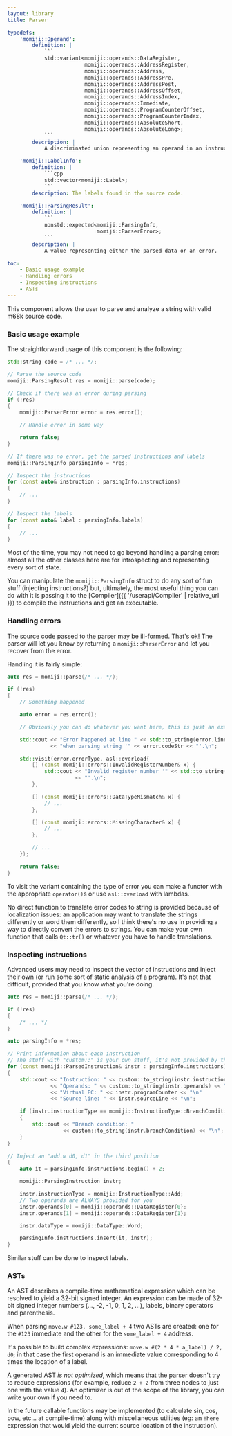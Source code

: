 ```yaml
---
layout: library
title: Parser

typedefs:
    'momiji::Operand':
        definition: |
            ```
            std::variant<momiji::operands::DataRegister,
                         momiji::operands::AddressRegister,
                         momiji::operands::Address,
                         momiji::operands::AddressPre,
                         momiji::operands::AddressPost,
                         momiji::operands::AddressOffset,
                         momiji::operands::AddressIndex,
                         momiji::operands::Immediate,
                         momiji::operands::ProgramCounterOffset,
                         momiji::operands::ProgramCounterIndex,
                         momiji::operands::AbsoluteShort,
                         momiji::operands::AbsoluteLong>;
            ```
        description: |
            A discriminated union representing an operand in an instruction.

    'momiji::LabelInfo':
        definition: |
            ```cpp
            std::vector<momiji::Label>;
            ```
        description: The labels found in the source code.

    'momiji::ParsingResult':
        definition: |
            ```
            nonstd::expected<momiji::ParsingInfo,
                             momiji::ParserError>;
            ```
        description: |
            A value representing either the parsed data or an error.

toc:
    - Basic usage example
    - Handling errors
    - Inspecting instructions
    - ASTs
---
```


This component allows the user to parse and analyze a string with valid m68k
source code.

### Basic usage example

The straightforward usage of this component is the following:

```cpp
std::string code = /* ... */;

// Parse the source code
momiji::ParsingResult res = momiji::parse(code);

// Check if there was an error during parsing
if (!res)
{
    momiji::ParserError error = res.error();

    // Handle error in some way

    return false;
}

// If there was no error, get the parsed instructions and labels
momiji::ParsingInfo parsingInfo = *res;

// Inspect the instructions
for (const auto& instruction : parsingInfo.instructions)
{
    // ...
}

// Inspect the labels
for (const auto& label : parsingInfo.labels)
{
    // ...
}
```

Most of the time, you may not need to go beyond handling a parsing error: almost
all the other classes here are for introspecting and representing every sort of
state.

You can manipulate the `momiji::ParsingInfo` struct to do any sort of fun stuff
(injecting instructions?) but, ultimately, the most useful thing you can do with
it is passing it to the [Compiler]({{ '/userapi/Compiler' | relative_url }}) to compile the
instructions and get an executable.

### Handling errors

The source code passed to the parser may be ill-formed. That's ok! The parser
will let you know by returning a `momiji::ParserError` and let you recover from
the error.

Handling it is fairly simple:

```cpp
auto res = momiji::parse(/* ... */);

if (!res)
{
    // Something happened

    auto error = res.error();

    // Obviously you can do whatever you want here, this is just an example

    std::cout << "Error happened at line " << std::to_string(error.line)
              << "when parsing string '" << error.codeStr << "'.\n";

    std::visit(error.errorType, asl::overload{
        [] (const momiji::errors::InvalidRegisterNumber& x) {
            std::cout << "Invalid register number '" << std::to_string(x.input)
                      << "'.\n";
        },

        [] (const momiji::errors::DataTypeMismatch& x) {
            // ...
        },

        [] (const momiji::errors::MissingCharacter& x) {
            // ...
        },

        // ...
    });

    return false;
}
```

To visit the variant containing the type of error you can make a functor with
the appropriate `operator()`s or use `asl::overload` with lambdas.

No direct function to translate error codes to string is provided because of
localization issues: an application may want to translate the strings
differently or word them differently, so I think there's no use in providing a
way to directly convert the errors to strings. You can make your own function
that calls `Qt::tr()` or whatever you have to handle translations.

### Inspecting instructions

Advanced users may need to inspect the vector of instructions and inject their
own (or run some sort of static analysis of a program). It's not that difficult,
provided that you know what you're doing.

```cpp
auto res = momiji::parse(/* ... */);

if (!res)
{
    /* ... */
}

auto parsingInfo = *res;

// Print information about each instruction
// The stuff with "custom::" is your own stuff, it's not provided by the library
for (const momiji::ParsedInstruction& instr : parsingInfo.instructions)
{
    std::cout << "Instruction: " << custom::to_string(instr.instructionType) << "\n"
              << "Operands: " << custom::to_string(instr.operands) << "\n"
              << "Virtual PC: " << instr.programCounter << "\n"
              << "Source line: " << instr.sourceLine << "\n";

    if (instr.instructionType == momiji::InstructionType::BranchCondition)
    {
        std::cout << "Branch condition: "
                  << custom::to_string(instr.branchCondition) << "\n";
    }
}

// Inject an "add.w d0, d1" in the third position
{
    auto it = parsingInfo.instructions.begin() + 2;

    momiji::ParsingInstruction instr;

    instr.instructionType = momiji::InstructionType::Add;
    // Two operands are ALWAYS provided for you
    instr.operands[0] = momiji::operands::DataRegister{0};
    instr.operands[1] = momiji::operands::DataRegister{1};

    instr.dataType = momiji::DataType::Word;

    parsingInfo.instructions.insert(it, instr);
}
```

Similar stuff can be done to inspect labels.

### ASTs

An AST describes a compile-time mathematical expression which can be resolved
to yield a 32-bit signed integer.
An expression can be made of 32-bit signed integer numbers
(..., -2, -1, 0, 1, 2, ...), labels, binary operators and parenthesis.

When parsing `move.w #123, some_label + 4` two ASTs
are created: one for the `#123` immediate and the other for the
`some_label + 4` address.

It's possible to build complex expressions: `move.w #(2 * 4 * a_label) / 2, d0`;
in that case the first operand is an immediate value corresponding to 4 times
the location of a label.

A generated AST _is not optimized_, which means that the parser doesn't try to
reduce expressions (for example, reduce `2 + 2` from three nodes to just one
with the value `4`).
An optimizer is out of the scope of the library, you can write your own if you
need to.

In the future callable functions may be implemented (to calculate sin, cos, pow,
etc... at compile-time) along with miscellaneous utilities (eg: an `!here`
expression that would yield the current source location of the instruction).
